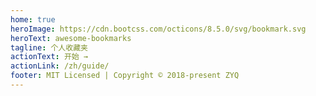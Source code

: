 ```yaml
---
home: true
heroImage: https://cdn.bootcss.com/octicons/8.5.0/svg/bookmark.svg
heroText: awesome-bookmarks
tagline: 个人收藏夹
actionText: 开始 →
actionLink: /zh/guide/
footer: MIT Licensed | Copyright © 2018-present ZYQ
---
```

